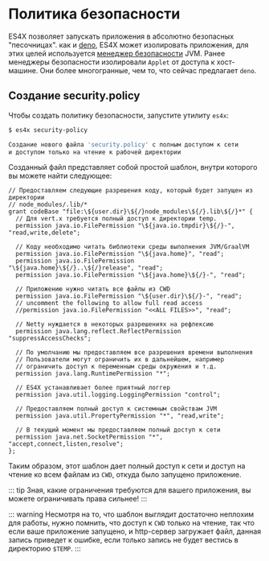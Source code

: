 # Политика безопасности

ES4X позволяет запускать приложения в абсолютно безопасных "песочницах". как и [deno](https://deno.land/), ES4X может
изолировать приложения, для этих целей используется [менеджер безопасности](https://docs.oracle.com/javase/tutorial/essential/environment/security.html) JVM.
Ранее менеджеры безопасности изолировали `Applet` от доступа к хост-машине. Они более многогранные, чем то, что сейчас
предлагает `deno`.

## Создание security.policy

Чтобы создать политику безопасности, запустите утилиту `es4x`:

```bash
$ es4x security-policy

Создание нового файла 'security.policy' с полным доступом к сети
и доступом только на чтение к рабочей директории

```

Созданный файл представляет собой простой шаблон, внутри которого вы можете найти следующее:

```text
// Предоставляем следующие разрешения коду, который будет запущен из директории
// node_modules/.lib/*
grant codeBase "file:\${user.dir}\${/}node_modules\${/}.lib\${/}*" {
  // Для vert.x требуется полный доступ к директории temp.
  permission java.io.FilePermission "\${java.io.tmpdir}\${/}-", "read,write,delete";

  // Коду необходимо читать библиотеки среды выполнения JVM/GraalVM
  permission java.io.FilePermission "\${java.home}", "read";
  permission java.io.FilePermission "\${java.home}\${/}..\${/}release", "read";
  permission java.io.FilePermission "\${java.home}\${/}-", "read";

  // Приложению нужно читать все файлы из CWD
  permission java.io.FilePermission "\${user.dir}\${/}-", "read";
  // uncomment the following to allow full read access
  //permission java.io.FilePermission "<<ALL FILES>>", "read";

  // Netty нуждается в некоторых разрешениях на рефлексию
  permission java.lang.reflect.ReflectPermission "suppressAccessChecks";

  // По умолчанию мы предоставляем все разрешения времени выполнения
  // Пользователи могут ограничить их в дальнейшем, например
  // ограничить доступ к переменным среды окружения и т.д.
  permission java.lang.RuntimePermission "*";

  // ES4X устанавливает более приятный логгер
  permission java.util.logging.LoggingPermission "control";

  // Предоставляем полный доступ к системным свойствам JVM
  permission java.util.PropertyPermission "*", "read,write";

  // В текущий момент мы предоставляем полный доступ к сети
  permission java.net.SocketPermission "*", "accept,connect,listen,resolve";
};
```

Таким образом, этот шаблон дает полный доступ к сети и доступ на чтение ко всем файлам из `CWD`,
откуда было запущено приложение.

::: tip
Зная, какие ограничения требуются для вашего приложения, вы можете ограничивать права сильнее!
:::

::: warning
Несмотря на то, что шаблон выглядит достаточно неплохим для работы, нужно помнить, что доступ к `CWD` только на чтение,
так что если ваше приложение запущено, и http-сервер загружает файл, данная запись приведет к ошибке, если только запись
не будет вестись в директорию `$TEMP`.
:::
